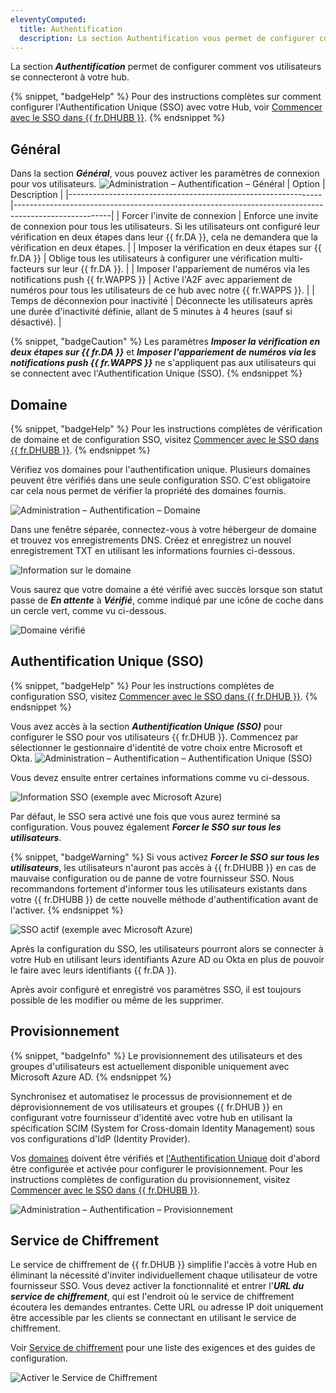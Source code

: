 ```yaml
---
eleventyComputed:
  title: Authentification
  description: La section Authentification vous permet de configurer comment vos utilisateurs se connecteront à votre hub.
---
```

La section ***Authentification*** permet de configurer comment vos utilisateurs se connecteront à votre hub.

{% snippet, "badgeHelp" %}
Pour des instructions complètes sur comment configurer l'Authentification Unique (SSO) avec votre Hub, voir [Commencer avec le SSO dans {{ fr.DHUBB }}](/hub/getting-started/get-started-sso-hub-business/).
{% endsnippet %}

## Général

Dans la section ***Général***, vous pouvez activer les paramètres de connexion pour vos utilisateurs.
![Administration – Authentification – Général](https://cdnweb.devolutions.net/docs/HUBB2009_2024_1.png)
| Option                                                        | Description                                                                                          |
|---------------------------------------------------------------|------------------------------------------------------------------------------------------------------|
| Forcer l'invite de connexion                                   | Enforce une invite de connexion pour tous les utilisateurs. Si les utilisateurs ont configuré leur vérification en deux étapes dans leur {{ fr.DA }}, cela ne demandera que la vérification en deux étapes.                                                                                                                             |
| Imposer la vérification en deux étapes sur {{ fr.DA }}        | Oblige tous les utilisateurs à configurer une vérification multi-facteurs sur leur {{ fr.DA }}.      |
| Imposer l'appariement de numéros via les notifications push {{ fr.WAPPS }} | Active l'A2F avec appariement de numéros pour tous les utilisateurs de ce hub avec notre {{ fr.WAPPS }}.                       |
| Temps de déconnexion pour inactivité                           | Déconnecte les utilisateurs après une durée d'inactivité définie, allant de 5 minutes à 4 heures (sauf si désactivé). |

{% snippet, "badgeCaution" %}
Les paramètres ***Imposer la vérification en deux étapes sur {{ fr.DA }}*** et ***Imposer l'appariement de numéros via les notifications push {{ fr.WAPPS }}*** ne s'appliquent pas aux utilisateurs qui se connectent avec l'Authentification Unique (SSO).
{% endsnippet %}

## Domaine

{% snippet, "badgeHelp" %}
Pour les instructions complètes de vérification de domaine et de configuration SSO, visitez [Commencer avec le SSO dans {{ fr.DHUBB }}](/hub/getting-started/get-started-sso-hub-business/).
{% endsnippet %}

Vérifiez vos domaines pour l'authentification unique. Plusieurs domaines peuvent être vérifiés dans une seule configuration SSO. C'est obligatoire car cela nous permet de vérifier la propriété des domaines fournis.

![Administration – Authentification – Domaine](https://cdnweb.devolutions.net/docs/HUBB2010_2024_1.png)

Dans une fenêtre séparée, connectez-vous à votre hébergeur de domaine et trouvez vos enregistrements DNS. Créez et enregistrez un nouvel enregistrement TXT en utilisant les informations fournies ci-dessous.

![Information sur le domaine](https://cdnweb.devolutions.net/docs/HUBB2011_2024_1.png)

Vous saurez que votre domaine a été vérifié avec succès lorsque son statut passe de ***En attente*** à ***Vérifié***, comme indiqué par une icône de coche dans un cercle vert, comme vu ci-dessous.

![Domaine vérifié](https://cdnweb.devolutions.net/docs/HUBB2012_2024_1.png)

## Authentification Unique (SSO)

{% snippet, "badgeHelp" %}
Pour les instructions complètes de configuration SSO, visitez [Commencer avec le SSO dans {{ fr.DHUB }}](/hub/getting-started/get-started-sso-hub-business/).
{% endsnippet %}

Vous avez accès à la section ***Authentification Unique (SSO)*** pour configurer le SSO pour vos utilisateurs {{ fr.DHUB }}. Commencez par sélectionner le gestionnaire d'identité de votre choix entre Microsoft et Okta.
![Administration – Authentification – Authentification Unique (SSO)](https://cdnweb.devolutions.net/docs/HUBB2013_2024_1.png)

Vous devez ensuite entrer certaines informations comme vu ci-dessous.

![Information SSO (exemple avec Microsoft Azure)](https://cdnweb.devolutions.net/docs/HUBB2014_2024_1.png)

Par défaut, le SSO sera activé une fois que vous aurez terminé sa configuration. Vous pouvez également ***Forcer le SSO sur tous les utilisateurs***.

{% snippet, "badgeWarning" %}
Si vous activez ***Forcer le SSO sur tous les utilisateurs***, les utilisateurs n'auront pas accès à {{ fr.DHUBB }} en cas de mauvaise configuration ou de panne de votre fournisseur SSO. Nous recommandons fortement d'informer tous les utilisateurs existants dans votre {{ fr.DHUBB }} de cette nouvelle méthode d'authentification avant de l'activer.
{% endsnippet %}

![SSO actif (exemple avec Microsoft Azure)](https://cdnweb.devolutions.net/docs/HUBB2015_2024_1.png)

Après la configuration du SSO, les utilisateurs pourront alors se connecter à votre Hub en utilisant leurs identifiants Azure AD ou Okta en plus de pouvoir le faire avec leurs identifiants {{ fr.DA }}.

Après avoir configuré et enregistré vos paramètres SSO, il est toujours possible de les modifier ou même de les supprimer.

## Provisionnement

{% snippet, "badgeInfo" %}
Le provisionnement des utilisateurs et des groupes d'utilisateurs est actuellement disponible uniquement avec Microsoft Azure AD.
{% endsnippet %}

Synchronisez et automatisez le processus de provisionnement et de déprovisionnement de vos utilisateurs et groupes {{ fr.DHUB }} en configurant votre fournisseur d'identité avec votre hub en utilisant la spécification SCIM (System for Cross-domain Identity Management) sous vos configurations d'IdP (Identity Provider).

Vos [domaines](#domaine) doivent être vérifiés et [l'Authentification Unique](#authentification-unique-sso) doit d'abord être configurée et activée pour configurer le provisionnement. Pour les instructions complètes de configuration du provisionnement, visitez [Commencer avec le SSO dans {{ fr.DHUBB }}](/hub/getting-started/get-started-sso-hub-business/).

![Administration – Authentification – Provisionnement](https://cdnweb.devolutions.net/docs/HUBB2016_2024_1.png)

## Service de Chiffrement
Le service de chiffrement de {{ fr.DHUB }} simplifie l'accès à votre Hub en éliminant la nécessité d'inviter individuellement chaque utilisateur de votre fournisseur SSO. Vous devez activer la fonctionnalité et entrer l'***URL du service de chiffrement***, qui est l'endroit où le service de chiffrement écoutera les demandes entrantes. Cette URL ou adresse IP doit uniquement être accessible par les clients se connectant en utilisant le service de chiffrement.

Voir [Service de chiffrement](/hub/web-interface/administration/configuration-security/authentication/encryption-service/) pour une liste des exigences et des guides de configuration.

![Activer le Service de Chiffrement](https://cdnweb.devolutions.net/docs/HUBB2366_2024_1.png)
